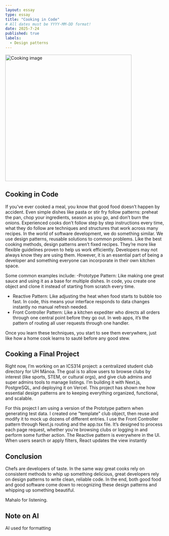 ```yaml
---
layout: essay
type: essay
title: "Cooking in Code"
# All dates must be YYYY-MM-DD format!
date: 2025-7-24
published: true
labels:
  - Design patterns
---
```


<div class="text-center mt-5 mb-5">
  <img src="../img/cookingcode.jpg" width="400px" class="img-fluid rounded" alt="Cooking image">
</div>



## Cooking in Code

If you've ever cooked a meal, you know that good food doesn’t happen by accident. Even simple dishes like pasta or stir fry follow patterns: preheat the pan, chop your ingredients, season as you go, and don’t burn the onions. Experienced cooks don’t follow step by step instructions every time, what they do follow are techniques and structures that work across many recipes.
In the world of software development, we do something similar. We use design patterns, reusable solutions to common problems. Like the best cooking methods, design patterns aren’t fixed recipes. They’re more like flexible guidelines proven to help us work efficiently. Developers may not always know they are using them. However, it is an essential part of being a developer and something everyone can incorporate in their own kitchen space.

Some common examples include:
-Prototype Pattern: Like making one great sauce and using it as a base for multiple dishes. In code, you create one object and clone it instead of starting from scratch every time.
- Reactive Pattern: Like adjusting the heat when food starts to bubble too fast. In code, this means your interface responds to data changes instantly no manual refresh needed.
- Front Controller Pattern: Like a kitchen expediter who directs all orders through one central point before they go out. In web apps, it’s the pattern of routing all user requests through one handler.

Once you learn these techniques, you start to see them everywhere, just like how a home cook learns to sauté before any good stew.

## Cooking a Final Project 

Right now, I’m working on an ICS314 project: a centralized student club directory for UH Mānoa. The goal is to allow users to browse clubs by interest (like sports, STEM, or cultural orgs), and give club admins and super admins tools to manage listings. I’m building it with Next.js, PostgreSQL, and deploying it on Vercel. This project has shown me how essential design patterns are to keeping everything organized, functional, and scalable. 

For this project I am using a version of the Prototype pattern when generating test data. I created one "template" club object, then reuse and modify it to mock up dozens of different entries. I use the Front Controller pattern through Next.js routing and the app.tsx file. It’s designed to process each page request, whether you're browsing clubs or logging in and perform some further action. The Reactive pattern is everywhere in the UI. When users search or apply filters, React updates the view instantly


## Conclusion

Chefs are developers of taste. In the same way great cooks rely on consistent methods to whip up something delicious, great developers rely on design patterns to write clean, reliable code. In the end, both good food and good software come down to recognizing these design patterns and whipping up something beautiful. 

Mahalo for listening.




## Note on AI

AI used for formatting
